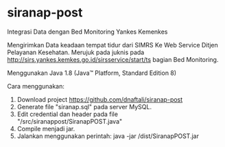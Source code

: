# siranap-post
Integrasi Data dengan Bed Monitoring Yankes Kemenkes

Mengirimkan Data keadaan tempat tidur dari SIMRS Ke Web Service Ditjen Pelayanan Kesehatan.
Merujuk pada juknis pada http://sirs.yankes.kemkes.go.id/sirsservice/start/ts
bagian Bed Monitoring.

Menggunakan Java 1.8 (Java™ Platform, Standard Edition 8)

Cara menggunakan:
1. Download project https://github.com/dnaftali/siranap-post
2. Generate file "siranap.sql" pada server MySQL.
3. Edit credential dan header pada file  "/src/siranappost/SiranapPOST.java"
4. Compile menjadi jar.
5. Jalankan menggunakan perintah: java -jar  /dist/SiranapPOST.jar
